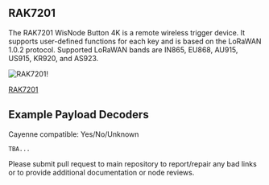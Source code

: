 ## RAK7201

The RAK7201 WisNode Button 4K is a remote wireless trigger device. It supports user-defined functions for each key and is based on the LoRaWAN 1.0.2 protocol. Supported LoRaWAN bands are IN865, EU868, AU915, US915, KR920, and AS923.

![RAK7201!](https://docs.rakwireless.com/assets/images/wisnode/rak7201/datasheet/1.png)

[RAK7201](https://docs.rakwireless.com/Product-Categories/WisNode/RAK7201/Datasheet/#description)

## Example Payload Decoders
Cayenne compatible: Yes/No/Unknown

```
TBA...
```

Please submit pull request to main repository to report/repair any bad links or to provide additional documentation or node reviews.